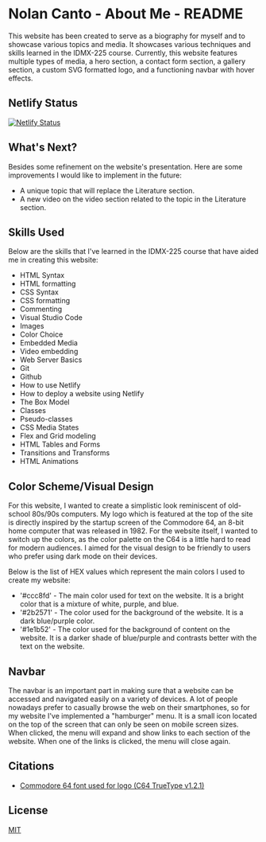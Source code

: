 # Nolan Canto - About Me - README

This website has been created to serve as a biography for myself and to showcase various topics and media. It showcases various techniques and skills learned in the IDMX-225 course. Currently, this website features multiple types of media, a hero section, a contact form section, a gallery section, a custom SVG formatted logo, and a functioning navbar with hover effects.

## Netlify Status

[![Netlify Status](https://api.netlify.com/api/v1/badges/9cdd07e7-25d0-4eba-832a-6447f88dc837/deploy-status)](https://app.netlify.com/sites/about-me-canton42/deploys)

## What's Next?

Besides some refinement on the website's presentation. Here are some improvements I would like to implement in the future:

- A unique topic that will replace the Literature section.
- A new video on the video section related to the topic in the Literature section.

## Skills Used

Below are the skills that I've learned in the IDMX-225 course that have aided me in creating this website:

- HTML Syntax
- HTML formatting
- CSS Syntax
- CSS formatting
- Commenting
- Visual Studio Code
- Images
- Color Choice
- Embedded Media
- Video embedding
- Web Server Basics
- Git
- Github
- How to use Netlify
- How to deploy a website using Netlify
- The Box Model
- Classes
- Pseudo-classes
- CSS Media States
- Flex and Grid modeling
- HTML Tables and Forms
- Transitions and Transforms
- HTML Animations


## Color Scheme/Visual Design

For this website, I wanted to create a simplistic look reminiscent of old-school 80s/90s computers. My logo which is featured at the top of the site is directly inspired by the startup screen of the Commodore 64, an 8-bit home computer that was released in 1982. For the website itself, I wanted to switch up the colors, as the color palette on the C64 is a little hard to read for modern audiences. I aimed for the visual design to be friendly to users who prefer using dark mode on their devices.

Below is the list of HEX values which represent the main colors I used to create my website:

- '#ccc8fd' - The main color used for text on the website. It is a bright color that is a mixture of white, purple, and blue.
- '#2b2571' - The color used for the background of the website. It is a dark blue/purple color. 
- '#1e1b52' - The color used for the background of content on the website. It is a darker shade of blue/purple and contrasts better with the text on the website.

## Navbar

The navbar is an important part in making sure that a website can be accessed and navigated easily on a variety of devices. A lot of people nowadays prefer to casually browse the web on their smartphones, so for my website I've implemented a "hamburger" menu. It is a small icon located on the top of the screen that can only be seen on mobile screen sizes. When clicked, the menu will expand and show links to each section of the website. When one of the links is clicked, the menu will close again.

## Citations

- [Commodore 64 font used for logo (C64 TrueType v1.2.1)](https://style64.org/release/c64-truetype-v1.2.1-style)


## License

[MIT](https://choosealicense.com/licenses/mit/)
